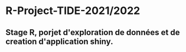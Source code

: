 # R-Project-TIDE-2021/2022
## Stage R, porjet d'exploration de données et de creation d'application shiny.
